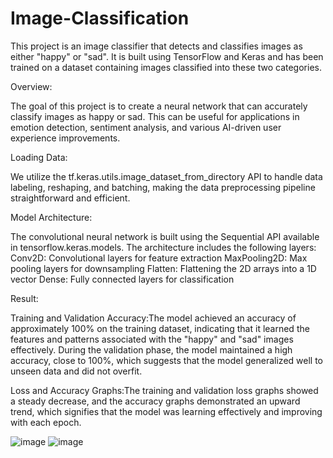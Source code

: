 # Image-Classification
This project is an image classifier that detects and classifies images as either "happy" or "sad". It is built using TensorFlow and Keras and has been trained on a dataset containing images classified into these two categories.

Overview:

The goal of this project is to create a neural network that can accurately classify images as happy or sad. This can be useful for applications in emotion detection, sentiment analysis, and various AI-driven user experience improvements.

Loading Data:

We utilize the tf.keras.utils.image_dataset_from_directory API to handle data labeling, reshaping, and batching, making the data preprocessing pipeline straightforward and efficient.

Model Architecture:

The convolutional neural network is built using the Sequential API available in tensorflow.keras.models. The architecture includes the following layers:
Conv2D: Convolutional layers for feature extraction
MaxPooling2D: Max pooling layers for downsampling
Flatten: Flattening the 2D arrays into a 1D vector
Dense: Fully connected layers for classification

Result:

Training and Validation Accuracy:The model achieved an accuracy of approximately 100% on the training dataset, indicating that it learned the features and patterns associated with the "happy" and "sad" images effectively.
During the validation phase, the model maintained a high accuracy, close to 100%, which suggests that the model generalized well to unseen data and did not overfit.

Loss and Accuracy Graphs:The training and validation loss graphs showed a steady decrease, and the accuracy graphs demonstrated an upward trend, which signifies that the model was learning effectively and improving with each epoch.

![image](https://github.com/Dishaswamy/Image-Classification-/assets/136960301/38a04346-8ecc-4280-bc74-9bf230a3f8c3)
![image](https://github.com/Dishaswamy/Image-Classification-/assets/136960301/18b9d08e-701e-400a-bab8-b7f9d4fbc9ac)


